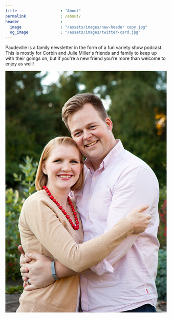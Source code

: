 ```yaml
---
title                   : "About"
permalink               : /about/
header                  : 
  image                 : "/assets/images/new-header copy.jpg"
  og_image              : "/assets/images/twitter-card.jpg"
---
```


Paudeville is a family newsletter in the form of a fun variety show podcast. This is mostly for Corbin and Julie Miller's friends and family to keep up with their goings on, but if you're a new friend you're more than welcome to enjoy as well!

![Love!](../assets/images/miller_02.jpg)

